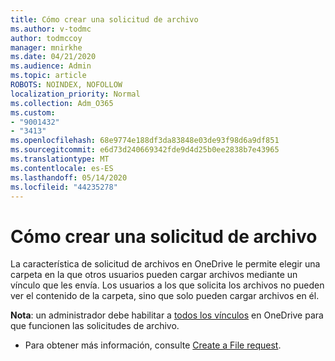 ```yaml
---
title: Cómo crear una solicitud de archivo
ms.author: v-todmc
author: todmccoy
manager: mnirkhe
ms.date: 04/21/2020
ms.audience: Admin
ms.topic: article
ROBOTS: NOINDEX, NOFOLLOW
localization_priority: Normal
ms.collection: Adm_O365
ms.custom:
- "9001432"
- "3413"
ms.openlocfilehash: 68e9774e188df3da83848e03de93f98d6a9df851
ms.sourcegitcommit: e6d73d240669342fde9d4d25b0ee2838b7e43965
ms.translationtype: MT
ms.contentlocale: es-ES
ms.lasthandoff: 05/14/2020
ms.locfileid: "44235278"
---
```

# <a name="how-to-create-a-file-request"></a>Cómo crear una solicitud de archivo

La característica de solicitud de archivos en OneDrive le permite elegir una carpeta en la que otros usuarios pueden cargar archivos mediante un vínculo que les envía. Los usuarios a los que solicita los archivos no pueden ver el contenido de la carpeta, sino que solo pueden cargar archivos en él.

**Nota**: un administrador debe habilitar a [todos los vínculos](https://docs.microsoft.com/sharepoint/turn-external-sharing-on-or-off) en OneDrive para que funcionen las solicitudes de archivo.

- Para obtener más información, consulte [Create a File request](https://support.office.com/article/create-a-file-request-f54aa7f8-2589-4421-b351-d415fc3b83af).
